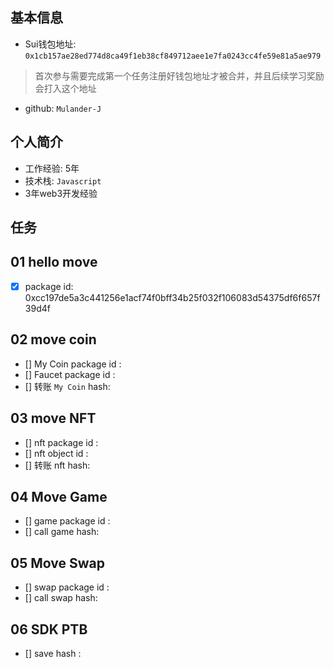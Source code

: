 ## 基本信息
- Sui钱包地址: `0x1cb157ae28ed774d8ca49f1eb38cf849712aee1e7fa0243cc4fe59e81a5ae979`
> 首次参与需要完成第一个任务注册好钱包地址才被合并，并且后续学习奖励会打入这个地址
- github: `Mulander-J`

## 个人简介
- 工作经验: 5年
- 技术栈: `Javascript`
- 3年web3开发经验

## 任务

##   01 hello move  
- [x] package id: 0xcc197de5a3c441256e1acf74f0bff34b25f032f106083d54375df6f657f39d4f

##   02 move coin
- [] My Coin package id : 
- [] Faucet package id : 
- [] 转账 `My Coin` hash:

##   03 move NFT
- [] nft package id :
- [] nft object id : 
- [] 转账 nft  hash:

##   04 Move Game
- [] game package id :
- [] call game hash:

##   05 Move Swap
- [] swap package id :
- [] call swap hash:

##   06 SDK PTB
- [] save hash :
